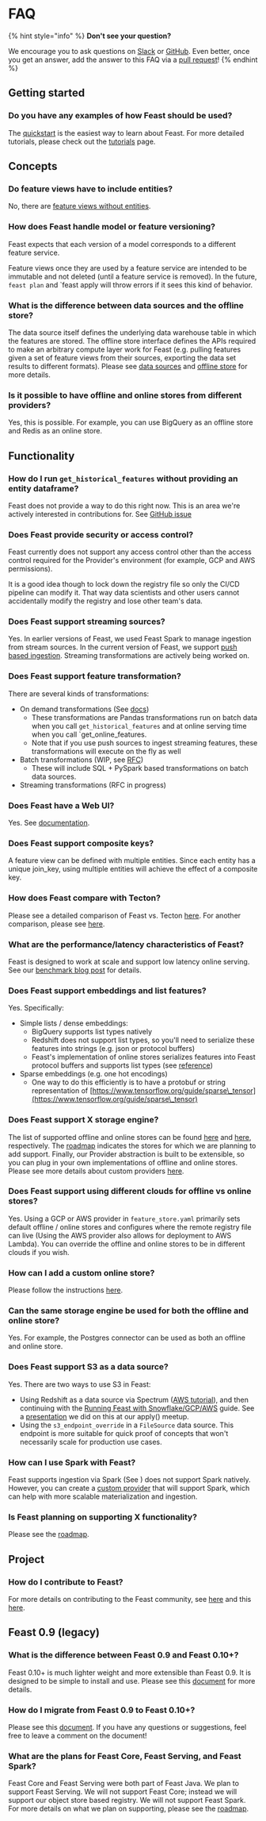 # FAQ

{% hint style="info" %}
**Don't see your question?**

We encourage you to ask questions on [Slack](https://slack.feast.dev) or [GitHub](https://github.com/feast-dev/feast). Even better, once you get an answer, add the answer to this FAQ via a [pull request](../project/development-guide.md)!
{% endhint %}

## Getting started

### Do you have any examples of how Feast should be used?

The [quickstart](quickstart.md) is the easiest way to learn about Feast. For more detailed tutorials, please check out the [tutorials](../tutorials/tutorials-overview.md) page.

## Concepts

### Do feature views have to include entities?

No, there are [feature views without entities](concepts/feature-view.md#feature-views-without-entities).

### How does Feast handle model or feature versioning?
Feast expects that each version of a model corresponds to a different feature service. 

Feature views once they are used by a feature service are intended to be immutable and not deleted (until a feature service is removed). In the future, `feast plan` and `feast apply will throw errors if it sees this kind of behavior.

### What is the difference between data sources and the offline store?

The data source itself defines the underlying data warehouse table in which the features are stored. The offline store interface defines the APIs required to make an arbitrary compute layer work for Feast (e.g. pulling features given a set of feature views from their sources, exporting the data set results to different formats). Please see [data sources](concepts/data-source.md) and [offline store](architecture-and-components/offline-store.md) for more details.

### Is it possible to have offline and online stores from different providers?

Yes, this is possible. For example, you can use BigQuery as an offline store and Redis as an online store.

## Functionality

### How do I run `get_historical_features` without providing an entity dataframe?
Feast does not provide a way to do this right now. This is an area we're actively interested in contributions for. See [GitHub issue](https://github.com/feast-dev/feast/issues/1611)

### Does Feast provide security or access control?

Feast currently does not support any access control other than the access control required for the Provider's environment (for example, GCP and AWS permissions).

It is a good idea though to lock down the registry file so only the CI/CD pipeline can modify it. That way data scientists and other users cannot accidentally modify the registry and lose other team's data.

### Does Feast support streaming sources?

Yes. In earlier versions of Feast, we used Feast Spark to manage ingestion from stream sources. In the current version of Feast, we support [push based ingestion](../reference/data-sources/push.md). Streaming transformations are actively being worked on.

### Does Feast support feature transformation?

There are several kinds of transformations:
- On demand transformations (See [docs](../reference/alpha-on-demand-feature-view.md))
  - These transformations are Pandas transformations run on batch data when you call `get_historical_features` and at online serving time when you call `get_online_features.
  - Note that if you use push sources to ingest streaming features, these transformations will execute on the fly as well
- Batch transformations (WIP, see [RFC](https://docs.google.com/document/d/1964OkzuBljifDvkV-0fakp2uaijnVzdwWNGdz7Vz50A/edit#))
  - These will include SQL + PySpark based transformations on batch data sources.
- Streaming transformations (RFC in progress)

### Does Feast have a Web UI?
Yes. See [documentation](../reference/alpha-web-ui.md).

### Does Feast support composite keys?

A feature view can be defined with multiple entities. Since each entity has a unique join\_key, using multiple entities will achieve the effect of a composite key.

### How does Feast compare with Tecton?

Please see a detailed comparison of Feast vs. Tecton [here](https://www.tecton.ai/feast/). For another comparison, please see [here](https://mlops.community/learn/feature-store/).

### What are the performance/latency characteristics of Feast?

Feast is designed to work at scale and support low latency online serving. See our [benchmark blog post](https://feast.dev/blog/feast-benchmarks/) for details.

### Does Feast support embeddings and list features?

Yes. Specifically:

* Simple lists / dense embeddings:
  * BigQuery supports list types natively
  * Redshift does not support list types, so you'll need to serialize these features into strings (e.g. json or protocol buffers)
  * Feast's implementation of online stores serializes features into Feast protocol buffers and supports list types (see [reference](https://github.com/feast-dev/feast/blob/master/docs/specs/online\_store\_format.md#appendix-a-value-proto-format))
* Sparse embeddings (e.g. one hot encodings)
  * One way to do this efficiently is to have a protobuf or string representation of [https://www.tensorflow.org/guide/sparse\_tensor](https://www.tensorflow.org/guide/sparse\_tensor)

### Does Feast support X storage engine?

The list of supported offline and online stores can be found [here](../reference/offline-stores/) and [here](../reference/online-stores/), respectively. The [roadmap](../roadmap.md) indicates the stores for which we are planning to add support. Finally, our Provider abstraction is built to be extensible, so you can plug in your own implementations of offline and online stores. Please see more details about custom providers [here](../how-to-guides/creating-a-custom-provider.md).

### Does Feast support using different clouds for offline vs online stores?

Yes. Using a GCP or AWS provider in `feature_store.yaml` primarily sets default offline / online stores and configures where the remote registry file can live (Using the AWS provider also allows for deployment to AWS Lambda). You can override the offline and online stores to be in different clouds if you wish.

### How can I add a custom online store?

Please follow the instructions [here](../how-to-guides/adding-support-for-a-new-online-store.md).

### Can the same storage engine be used for both the offline and online store?

Yes. For example, the Postgres connector can be used as both an offline and online store.

### Does Feast support S3 as a data source?

Yes. There are two ways to use S3 in Feast:

* Using Redshift as a data source via Spectrum ([AWS tutorial](https://docs.aws.amazon.com/redshift/latest/dg/tutorial-nested-data-create-table.html)), and then continuing with the [Running Feast with Snowflake/GCP/AWS](../how-to-guides/feast-snowflake-gcp-aws/) guide. See a [presentation](https://youtu.be/pMFbRJ7AnBk?t=9463) we did on this at our apply() meetup.
* Using the `s3_endpoint_override` in a `FileSource` data source. This endpoint is more suitable for quick proof of concepts that won't necessarily scale for production use cases.

### How can I use Spark with Feast?

Feast supports ingestion via Spark (See ) does not support Spark natively. However, you can create a [custom provider](../how-to-guides/creating-a-custom-provider.md) that will support Spark, which can help with more scalable materialization and ingestion.

### Is Feast planning on supporting X functionality?

Please see the [roadmap](../roadmap.md).

## Project

### How do I contribute to Feast?

For more details on contributing to the Feast community, see [here](../community.md) and this [here](../project/contributing.md).


## Feast 0.9 (legacy)

### What is the difference between Feast 0.9 and Feast 0.10+?

Feast 0.10+ is much lighter weight and more extensible than Feast 0.9. It is designed to be simple to install and use. Please see this [document](https://docs.google.com/document/d/1AOsr\_baczuARjCpmZgVd8mCqTF4AZ49OEyU4Cn-uTT0) for more details.

### How do I migrate from Feast 0.9 to Feast 0.10+?

Please see this [document](https://docs.google.com/document/d/1AOsr\_baczuARjCpmZgVd8mCqTF4AZ49OEyU4Cn-uTT0). If you have any questions or suggestions, feel free to leave a comment on the document!


### What are the plans for Feast Core, Feast Serving, and Feast Spark?

Feast Core and Feast Serving were both part of Feast Java. We plan to support Feast Serving. We will not support Feast Core; instead we will support our object store based registry. We will not support Feast Spark. For more details on what we plan on supporting, please see the [roadmap](../roadmap.md).